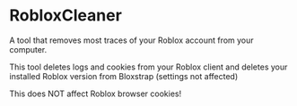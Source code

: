 # RobloxCleaner
A tool that removes most traces of your Roblox account from your computer.

This tool deletes logs and cookies from your Roblox client and deletes your installed Roblox version from Bloxstrap (settings not affected)

This does NOT affect Roblox browser cookies!
